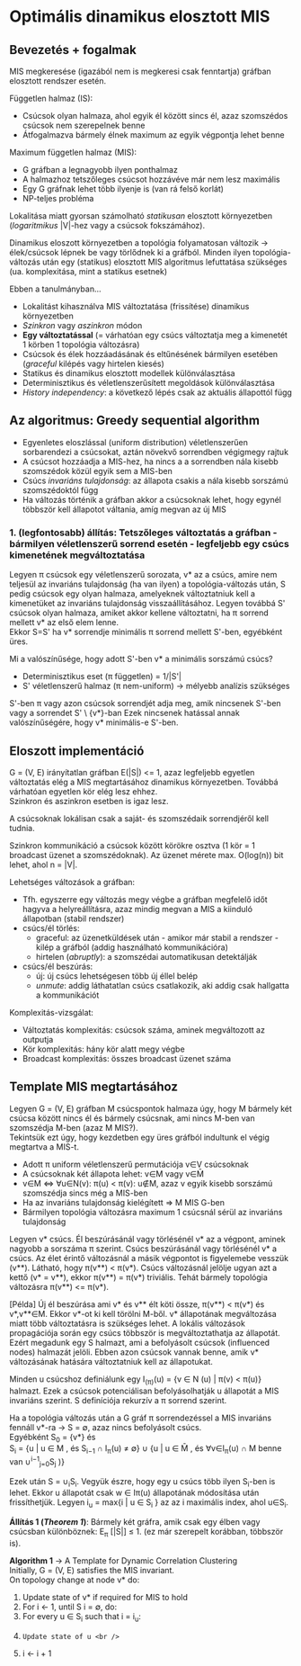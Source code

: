 # Optimális dinamikus elosztott MIS

## Bevezetés + fogalmak

MIS megkeresése (igazából nem is megkeresi csak fenntartja) gráfban elosztott rendszer esetén. <br />

Független halmaz (IS):
  - Csúcsok olyan halmaza, ahol egyik él között sincs él, azaz szomszédos csúcsok nem szerepelnek benne
  - Átfogalmazva bármely élnek maximum az egyik végpontja lehet benne

Maximum független halmaz (MIS):
  - G gráfban a legnagyobb ilyen ponthalmaz
  - A halmazhoz tetszőleges csúcsot hozzávéve már nem lesz maximális
  - Egy G gráfnak lehet több ilyenje is (van rá felső korlát)
  - NP-teljes probléma

Lokalitása miatt gyorsan számolható *statikusan* elosztott környezetben (*logaritmikus* |V|-hez vagy a csúcsok fokszámához). <br />

Dinamikus eloszott környezetben a topológia folyamatosan változik -> élek/csúcsok lépnek be vagy törlődnek ki a gráfból. Minden ilyen topológia-változás után egy (statikus) elosztott MIS algoritmus lefuttatása szükséges (ua. komplexitása, mint a statikus esetnek) <br />

Ebben a tanulmányban...
  - Lokalitást kihasználva MIS változtatása (frissítése) dinamikus környezetben
  - *Szinkron* vagy *aszinkron* módon
  - **Egy változtatással** (= várhatóan egy csúcs változtatja meg a kimenetét 1 körben 1 topológia változásra)
  - Csúcsok és élek hozzáadásának és eltűnésének bármilyen esetében (*graceful* kilépés vagy hirtelen kiesés)
  - Statikus és dinamikus elosztott modellek különválasztása
  - Determinisztikus és véletlenszerűsített megoldások különválasztása
  - *History independency*: a következő lépés csak az aktuális állapottól függ

## Az algoritmus: Greedy sequential algorithm
  - Egyenletes eloszlással (uniform distribution) véletlenszerűen sorbarendezi a csúcsokat, aztán növekvő sorrendben végigmegy rajtuk
  - A csúcsot hozzáadja a MIS-hez, ha nincs a a sorrendben nála kisebb szomszédok közül egyik sem a MIS-ben
  - Csúcs *invariáns tulajdonság*: az állapota csakis a nála kisebb sorszámú szomszédoktól függ
  - Ha változás történik a gráfban akkor a csúcsoknak lehet, hogy egynél többször kell állapotot váltania, amíg megvan az új MIS

### 1. (legfontosabb) állítás: Tetszőleges változtatás a gráfban - bármilyen véletlenszerű sorrend esetén - legfeljebb egy csúcs kimenetének megváltoztatása

Legyen π csúcsok egy véletlenszerű sorozata, v* az a csúcs, amire nem teljesül az invariáns tulajdonság (ha van ilyen) a topológia-változás után, S pedig csúcsok egy olyan halmaza, amelyeknek változtatniuk kell a kimenetüket az invariáns tulajdonság visszaállításához. Legyen továbbá S' csúcsok olyan halmaza, amiket akkor kellene változtatni, ha π sorrend mellett v* az első elem lenne. <br />
Ekkor S=S' ha v* sorrendje minimális π sorrend mellett S'-ben, egyébként üres. <br />

Mi a valószínűsége, hogy adott S'-ben v* a minimális sorszámú csúcs?
  - Determinisztikus eset (π független) = 1/|S'|
  - S' véletlenszerű halmaz (π nem-uniform) -> mélyebb analízis szükséges

S'-ben π vagy azon csúcsok sorrendjét adja meg, amik nincsenek S'-ben vagy a sorrendet S' \ {v\*}-ban Ezek nincsenek hatással annak valószínűségére, hogy v\* minimális-e S'-ben.


## Eloszott implementáció

G = (V, E) irányítatlan gráfban E(|S|) <= 1, azaz legfeljebb egyetlen változtatás elég a MIS megtartásához dinamikus környezetben. Továbbá várhatóan egyetlen kör elég lesz ehhez. <br />
Szinkron és aszinkron esetben is igaz lesz. <br />

A csúcsoknak lokálisan csak a saját- és szomszédaik sorrendjéről kell tudnia. <br />

Szinkron kommunikáció a csúcsok között körökre osztva (1 kör = 1 broadcast üzenet a szomszédoknak). Az üzenet mérete max. O(log(n)) bit lehet, ahol n = |V|.

Lehetséges változások a gráfban:
  - Tfh. egyszerre egy változás megy végbe a gráfban megfelelő időt hagyva a helyreállításra, azaz mindig megvan a MIS a kiinduló állapotban (stabil rendszer)
  - csúcs/él törlés:
    - graceful: az üzenetküldések után - amikor már stabil a rendszer - kilép a gráfból (addig használható kommunikációra)
    - hirtelen (*abruptly*): a szomszédai automatikusan detektálják
  - csúcs/él beszúrás:
    - új: új csúcs lehetségesen több új éllel belép
    - *unmute*: addig láthatatlan csúcs csatlakozik, aki addig csak hallgatta a kommunikációt

Komplexitás-vizsgálat:
  - Változtatás komplexitás: csúcsok száma, aminek megváltozott az outputja
  - Kör komplexitás: hány kör alatt megy végbe
  - Broadcast komplexitás: összes broadcast üzenet száma

## Template MIS megtartásához

Legyen G = (V, E) gráfban M csúcspontok halmaza úgy, hogy M bármely két csúcsa között nincs él és bármely csúcsnak, ami nincs M-ben van szomszédja M-ben (azaz M MIS?). <br />
Tekintsük ezt úgy, hogy kezdetben egy üres gráfból indultunk el végig megtartva a MIS-t. <br />

- Adott π uniform véletlenszerű permutációja v∈V csúcsoknak
- A csúcsoknak két állapota lehet: v∈M vagy v∈M̄
- v∈M ⇔ ∀u∈N(v): π(u) < π(v): u∉M, azaz v egyik kisebb sorszámú szomszédja sincs még a MIS-ben
- Ha az invariáns tulajdonság kielégített => M MIS G-ben
- Bármilyen topológia változásra maximum 1 csúcsnál sérül az invariáns tulajdonság

Legyen v\* csúcs. Él beszúrásánál vagy törlésénél v\* az a végpont, aminek nagyobb a sorszáma π szerint. Csúcs beszúrásánál vagy törlésénél v* a csúcs. Az élet érintő változásnál a másik végpontot is figyelemebe vesszük (v\*\*). Látható, hogy π(v\*\*) < π(v\*). Csúcs változásnál jelölje ugyan azt a kettő (v\* = v\*\*), ekkor π(v\*\*) = π(v\*) triviális. Tehát bármely topológia változásra π(v\*\*) <= π(v\*). <br />

[Példa] Új él beszúrása ami v\* és v\*\* élt köti össze, π(v\*\*) < π(v\*) és v\*,v\*\*∈M. Ekkor v\*-ot ki kell törölni M-ből. v\* állapotának megváltozása miatt több változtatásra is szükséges lehet. A lokális változások propagációja során egy csúcs többször is megváltoztathatja az állapotát. Ezért megadunk egy S halmazt, ami a befolyásolt csúcsok (influenced nodes) halmazát jelöli. Ebben azon csúcsok vannak benne, amik v\* változásának hatására változtatniuk kell az állapotukat. <br />

Minden u csúcshoz definiálunk egy I<sub>(π)</sub>(u) = {v ∈ N (u) | π(v) < π(u)} halmazt. Ezek a csúcsok potenciálisan befolyásolhatják u állapotát a MIS invariáns szerint. S definíciója rekurzív a π sorrend szerint. <br />

Ha a topológia változás után a G gráf π sorrendezéssel a MIS invariáns fennáll v\*-ra -> S = ∅, azaz nincs befolyásolt csúcs. <br />
Egyébként S<sub>0</sub> = {v\*} és <br />
S<sub>i</sub> = {u | u ∈ M , és S<sub>i−1</sub> ∩ I<sub>π</sub>(u) ≠ ∅} ∪ {u | u ∈ M̄ , és  ∀v∈I<sub>π</sub>(u) ∩ M benne van ∪<sup>i−1</sup><sub>j=0</sub>S<sub>j</sub> )} <br />

Ezek után S = ∪<sub>i</sub>S<sub>i</sub>. Vegyük észre, hogy egy u csúcs több ilyen S<sub>i</sub>-ben is lehet. Ekkor u állapotát csak w ∈ I</sub>π</sub>(u) állapotának módosítása után frissíthetjük. Legyen i<sub>u</sub> = max{i | u ∈ S<sub>i</sub> } az az i maximális index, ahol u∈S<sub>i</sub>. <br />

**Állítás 1 (*Theorem 1*)**: Bármely két gráfra, amik csak egy élben vagy csúcsban különböznek:
E<sub>π</sub> [|S|] ≤ 1. (ez már szerepelt korábban, többször is). <br />

**Algorithm 1** -> A Template for Dynamic Correlation Clustering <br />
Initially, G = (V, E) satisfies the MIS invariant. <br />
On topology change at node v\* do: <br />
1. Update state of v\* if required for MIS to hold <br />
2. For i ← 1, until S i = ∅, do: <br />
3.   For every u ∈ S<sub>i</sub> such that i = i<sub>u</sub>: <br />
4.     Update state of u <br />
5. i ← i + 1 <br />

